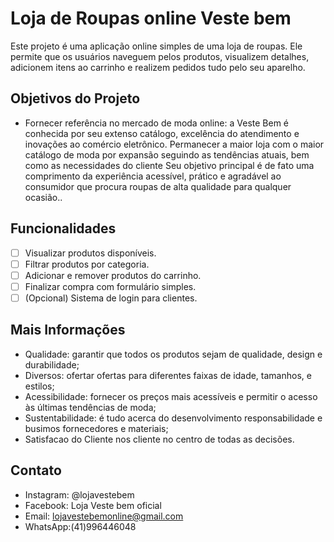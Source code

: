 # Loja de Roupas online Veste bem
Este projeto é uma aplicação online simples de uma loja de roupas. Ele permite que os usuários naveguem pelos produtos, visualizem detalhes, adicionem itens ao carrinho e realizem pedidos tudo pelo seu aparelho.

## Objetivos do Projeto
-	Fornecer referência no mercado de moda online: a Veste Bem é conhecida por seu extenso catálogo, excelência do atendimento e inovações ao comércio eletrônico.	Permanecer a maior loja com o maior catálogo de moda por expansão seguindo as tendências atuais, bem como as necessidades do cliente Seu objetivo principal é de fato uma comprimento da experiência acessível, prático e agradável ao consumidor que procura roupas de alta qualidade para qualquer ocasião..

## Funcionalidades
- [ ] Visualizar produtos disponíveis.
- [ ] Filtrar produtos por categoria.
- [ ] Adicionar e remover produtos do carrinho.
- [ ] Finalizar compra com formulário simples.
- [ ] (Opcional) Sistema de login para clientes.

## Mais Informações
- Qualidade: garantir que todos os produtos sejam de qualidade, design e durabilidade;
- Diversos: ofertar ofertas para diferentes faixas de idade, tamanhos, e estilos;
- Acessibilidade: fornecer os preços mais acessíveis e permitir o acesso às últimas tendências de moda;
- Sustentabilidade: é tudo acerca do desenvolvimento responsabilidade e busimos fornecedores e materiais;
- Satisfacao do Cliente nos cliente no centro de todas as decisões.
 

## Contato
- Instagram: @lojavestebem
- Facebook: Loja Veste bem oficial
- Email: lojavestebemonline@gmail.com
- WhatsApp:(41)996446048
